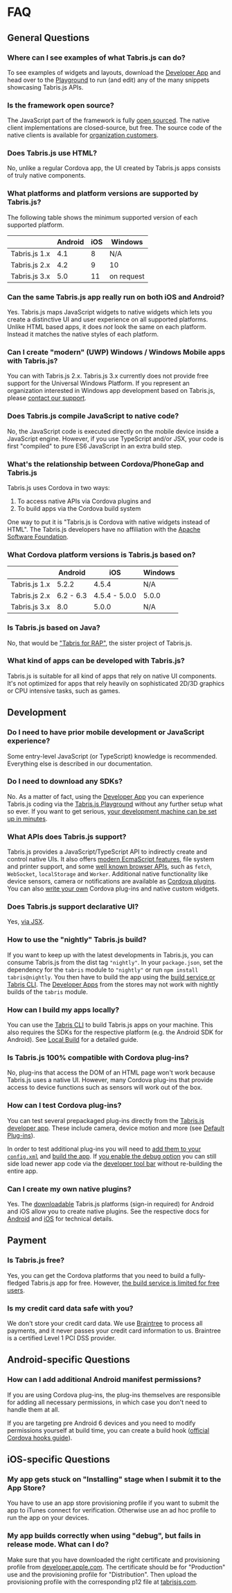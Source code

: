 ---
---
# FAQ

## General Questions

### Where can I see examples of what Tabris.js can do?

To see examples of widgets and layouts, download the [Developer App](developer-app.md) and head over to the [Playground](https://playground.tabris.com/) to run (and edit) any of the many snippets showcasing Tabris.js APIs.

### Is the framework open source?

The JavaScript part of the framework is fully [open sourced](https://github.com/eclipsesource/tabris-js).
The native client implementations are closed-source, but free.
The source code of the native clients is available for [organization customers](https://tabrisjs.com/pricing).

### Does Tabris.js use HTML?

No, unlike a regular Cordova app, the UI created by Tabris.js apps consists of truly native components.

### What platforms and platform versions are supported by Tabris.js?

The following table shows the minimum supported version of each supported platform.

|               | Android | iOS | Windows    |
|---------------|---------|-----|------------|
| Tabris.js 1.x | 4.1     | 8   | N/A        |
| Tabris.js 2.x | 4.2     | 9   | 10         |
| Tabris.js 3.x | 5.0     | 11  | on request |

### Can the same Tabris.js app really run on both iOS and Android?

Yes. Tabris.js maps JavaScript widgets to native widgets which lets you create a distinctive UI and user experience on all supported platforms. Unlike HTML based apps, it does *not* look the same on each platform. Instead it matches the native styles of each platform.

### Can I create "modern" (UWP) Windows / Windows Mobile apps with Tabris.js?

You can with Tabris.js 2.x. Tabris.js 3.x currently does not provide free support for the Universal Windows Platform. If you represent an organization interested in Windows app development based on Tabris.js, please [contact our support](https://tabris.com/contact/).

### Does Tabris.js compile JavaScript to native code?

No, the JavaScript code is executed directly on the mobile device inside a JavaScript engine. However, if you use TypeScript and/or JSX, your code is first "compiled" to pure ES6 JavaScript in an extra build step.

### What's the relationship between Cordova/PhoneGap and Tabris.js

Tabris.js uses Cordova in two ways:

  1. To access native APIs via Cordova plugins and
  2. To build apps via the Cordova build system

One way to put it is "Tabris.js is Cordova with native widgets instead of HTML". The Tabris.js developers have no affiliation with the [Apache Software Foundation](http://apache.org/).

### What Cordova platform versions is Tabris.js based on?

|               | Android   | iOS           | Windows |
|---------------|-----------|---------------|---------|
| Tabris.js 1.x | 5.2.2     | 4.5.4         | N/A     |
| Tabris.js 2.x | 6.2 - 6.3 | 4.5.4 - 5.0.0 | 5.0.0   |
| Tabris.js 3.x | 8.0       | 5.0.0         | N/A     |

### Is Tabris.js based on Java?

No, that would be ["Tabris for RAP"](https://eclipsesource.com/tabris/#mobile-apps-in-java-with-tabris-for-eclipse-rap), the sister project of Tabris.js.

### What kind of apps can be developed with Tabris.js?

Tabris.js is suitable for all kind of apps that rely on native UI components. It's not optimized for apps that rely heavily on sophisticated 2D/3D graphics or CPU intensive tasks, such as games.

## Development

### Do I need to have prior mobile development or JavaScript experience?

Some entry-level JavaScript (or TypeScript) knowledge is recommended. Everything else is described in our documentation.

### Do I need to download any SDKs?

No. As a matter of fact, using the [Developer App](developer-app.md) you can experience Tabris.js coding via the [Tabris.js Playground](https://playground.tabris.com/) without any further setup what so ever. If you want to get serious, [your development machine can be set up in minutes](../latest/getting-started.md).

### What APIs does Tabris.js support?

Tabris.js provides a JavaScript/TypeScript API to indirectly create and control native UIs. It also offers [modern EcmaScript features](../latest/runtime.md), file system and printer support, and some [well known browser APIs](../latest/w3c-api.md), such as `fetch`, `WebSocket`, `localStorage` and `Worker`. Additional native functionality like device sensors, camera or notifications are available as [Cordova plugins](../latest/cordova.md). You can also [write your own](../latest/custom-widgets.md) Cordova plug-ins and native custom widgets.

### Does Tabris.js support declarative UI?

Yes, [via JSX](../latest/declarative-ui.md).

### How to use the "nightly" Tabris.js build?

If you want to keep up with the latest developments in Tabris.js, you can consume Tabris.js from the dist tag `"nightly"`. In your `package.json`, set the dependency for the `tabris` module to `"nightly"` or run `npm install tabris@nightly`. You then have to build the app using the [build service or Tabris CLI](../latest/build.md). The [Developer Apps](../latest/developer-app.md) from the stores may not work with nightly builds of the `tabris` module.

### How can I build my apps locally?

You can use the [Tabris CLI](https://www.npmjs.com/package/tabris-cli) to build Tabris.js apps on your machine.
This also requires the SDKs for the respective platform (e.g. the Android SDK for Android).
See [Local Build](../latest/build.md#local-build) for a detailed guide.

### Is Tabris.js 100% compatible with Cordova plug-ins?

No, plug-ins that access the DOM of an HTML page won't work because Tabris.js uses a native UI. However, many Cordova plug-ins that provide access to device functions such as sensors will work out of the box.

### How can I test Cordova plug-ins?

You can test several prepackaged plug-ins directly from the [Tabris.js developer app](../latest/developer-app.md).
These include camera, device motion and more (see [Default Plug-ins](../latest/cordova.md#cordova-plug-ins-support)).

In order to test additional plug-ins you will need to [add them to your `config.xml`](../latest/build.md#integrating-cordova-plugins) and [build the app](build.md). If [you enable the debug option](../latest/build.md#settings) you can still side load newer app code via the [developer tool bar](../latest/developer-app.md#the-developer-tools) without re-building the entire app.

### Can I create my own native plugins?

Yes. The [downloadable](https://tabrisjs.com/download) Tabris.js platforms (sign-in required) for Android and iOS allow you to create native plugins. See the respective docs for [Android](../latest/custom-widgets-android.md) and [iOS](../latest/custom-widgets-ios.md) for technical details.

## Payment

### Is Tabris.js free?

Yes, you can get the Cordova platforms that you need to build a fully-fledged Tabris.js app for free. However, [the build service is limited for free users](https://tabrisjs.com/pricing/).

### Is my credit card data safe with you?

We don't store your credit card data. We use [Braintree](https://www.braintreepayments.com/) to process all payments, and it never passes your credit card information to us. Braintree is a certified Level 1 PCI DSS provider.

## Android-specific Questions

### How can I add additional Android manifest permissions?

If you are using Cordova plug-ins, the plug-ins themselves are responsible for adding all necessary permissions, in which case you don't need to handle them at all.

If you are targeting pre Android 6 devices and you need to modify permissions yourself at build time, you can create a build hook ([official Cordova hooks guide](http://cordova.apache.org/docs/en/edge/guide_appdev_hooks_index.md.html)).

## iOS-specific Questions

### My app gets stuck on "Installing" stage when I submit it to the App Store?

You have to use an app store provisioning profile if you want to submit the app to iTunes connect for verification. Otherwise use an ad hoc profile to run the app on your devices.

### My app builds correctly when using "debug", but fails in release mode. What can I do?

Make sure that you have downloaded the right certificate and provisioning profile from [developer.apple.com](https://developer.apple.com). The certificate should be for "Production" use and the provisioning profile for "Distribution". Then upload the provisioning profile with the corresponding p12 file at [tabrisjs.com](https://tabrisjs.com).
